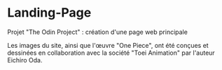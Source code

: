 # Landing-Page
Projet "The Odin Project" : création d'une page web principale

Les images du site, ainsi que l'œuvre "One Piece", ont été conçues et dessinées en collaboration avec la société "Toei Animation" par l'auteur Eichiro Oda.
